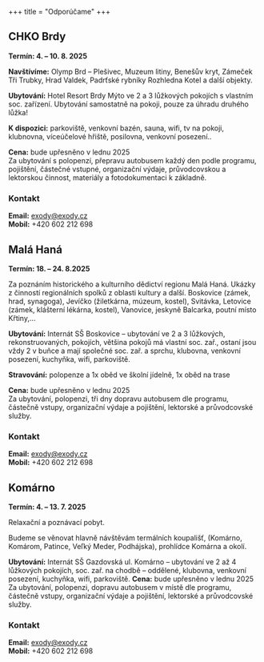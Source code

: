 +++
title = "Odporúčame"
+++

## CHKO Brdy

**Termín: 4. – 10. 8. 2025**

**Navštívíme:** Olymp Brd – Plešivec, Muzeum litiny, Benešův kryt, Zámeček Tři Trubky, Hrad Valdek, Padrťské rybníky Rozhledna Kotel a další objekty.

**Ubytování:** Hotel Resort Brdy Mýto ve 2 a 3 lůžkových pokojích s vlastním soc. zařízení. Ubytování samostatně na pokoji, pouze za úhradu druhého lůžka!

**K dispozici:** parkoviště, venkovní bazén, sauna, wifi, tv na pokoji, klubnovna, víceúčelové hřiště, posilovna, venkovní posezení..

**Cena:** bude upřesněno v lednu 2025  
Za ubytování s polopenzí, přepravu autobusem každý den podle programu,
pojištění, částečné vstupné, organizační výdaje, průvodcovskou a lektorskou
činnost, materiály a fotodokumentaci k základně.

### Kontakt
**Email:** exody@exody.cz  
**Mobil:** +420 602 212 698

## Malá Haná

**Termín: 18. – 24. 8.2025**

Za poznáním historického a kulturního dědictví regionu Malá Haná. Ukázky z činností regionálních spolků z oblasti kultury a další. Boskovice (zámek, hrad, synagoga), Jevíčko (žiletkárna, múzeum, kostel), Svitávka, Letovice (zámek, klášterní lékárna, kostel), Vanovice, jeskyně Balcarka, poutní místo Křtiny,...

**Ubytování:** Internát SŠ Boskovice – ubytování ve 2 a 3 lůžkových, rekonstruovaných, pokojích, většina pokojů má vlastní soc. zař., ostaní jsou vždy 2 v buňce a mají společné soc. zař. a sprchu, klubovna, venkovní posezení, kuchyňka, wifi, parkoviště.

**Stravování:** polopenze a 1x oběd ve školní jídelně, 1x oběd na trase

**Cena:** bude upřesněno v lednu 2025  
Za ubytování, polopenzi, tři dny dopravu autobusem dle programu, částečně
vstupy, organizační výdaje a pojištění, lektorské a průvodcovské služby.

### Kontakt
**Email:** exody@exody.cz  
**Mobil:** +420 602 212 698

## Komárno

**Termín: 4. – 13. 7. 2025**

Relaxační a poznávací pobyt.

Budeme se věnovat hlavně návštěvám termálních koupališť, (Komárno, Komárom, Patince, Veľký Meder, Podhájska), prohlídce Komárna a okolí.

**Ubytování:** Internát SŠ Gazdovská ul. Komárno – ubytování ve 2 až 4 lůžkových pokojích, soc. zař. na chodbě – oddělené, klubovna, venkovní posezení, kuchyňka, wifi, parkoviště.
**Cena:** bude upřesněno v lednu 2025  
Za ubytování, polopenzi, dopravu autobusem v místě dle programu, částečně
vstupy, organizační výdaje a pojištění, lektorské a průvodcovské služby.

### Kontakt
**Email:** exody@exody.cz  
**Mobil:** +420 602 212 698
